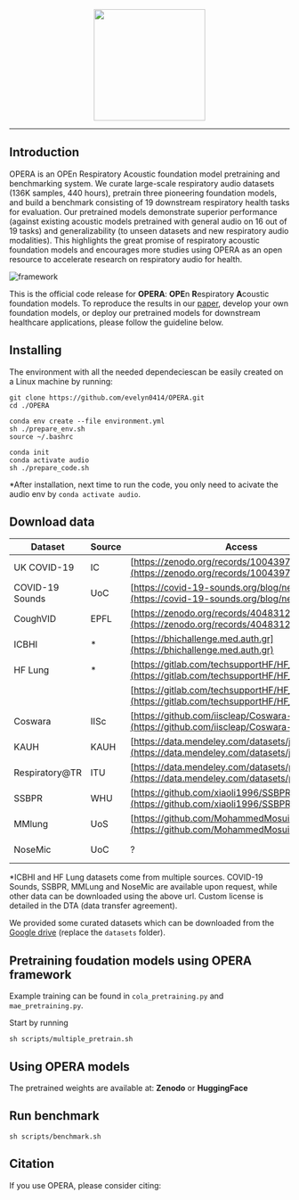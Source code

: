 <div align="center">
  <a href="https://github.com/evelyn0414/OPERA"> <img width="200px" height="200px" src="https://github.com/evelyn0414/OPERA/assets/61721952/6d17e3e7-5b3f-4e0b-991a-1cc02c5434dc"></a>
</div>


-----------------------------------------

## Introduction

OPERA is an OPEn Respiratory Acoustic foundation model pretraining and benchmarking system. We curate large-scale respiratory audio datasets (136K samples, 440 hours), pretrain three pioneering foundation models, and build a benchmark consisting of 19 downstream respiratory health tasks for evaluation. Our pretrained models demonstrate superior performance (against existing acoustic models pretrained with general audio on 16 out of 19 tasks) and generalizability (to unseen datasets and new respiratory audio modalities). This highlights the great promise of respiratory acoustic foundation models and encourages more studies using OPERA as an open resource to accelerate research on respiratory audio for health.

![framework](https://github.com/evelyn0414/OPERA/assets/61721952/30c6ed72-1720-4c2e-9351-79d48f03d3a4)


This is the official code release for **OPERA**: **OPE**n **R**espiratory **A**coustic foundation models. To reproduce the results in our [paper](), develop your own foundation models, or deploy our pretrained models for downstream healthcare applications, please follow the guideline below.


## Installing

The environment with all the needed dependeciescan be easily created on a Linux machine by running:
```
git clone https://github.com/evelyn0414/OPERA.git
cd ./OPERA

conda env create --file environment.yml
sh ./prepare_env.sh
source ~/.bashrc

conda init
conda activate audio
sh ./prepare_code.sh
```

*After installation, next time to run the code, you only need to acivate the audio env by `conda activate audio`.



## Download data

| Dataset                                  | Source | Access                                                       | License        |
| ---------------------------------------- | ------ | ------------------------------------------------------------ | -------------- |
| UK COVID-19      | IC     | [https://zenodo.org/records/10043978](https://zenodo.org/records/10043978) | OGL 3.0        |
| COVID-19 Sounds      | UoC    | [https://covid-19-sounds.org/blog/neurips_dataset](https://covid-19-sounds.org/blog/neurips_dataset) | Custom license |
| CoughVID      | EPFL   | [https://zenodo.org/records/4048312](https://zenodo.org/records/4048312) | CC BY 4.0      |
| ICBHI                | *      | [https://bhichallenge.med.auth.gr](https://bhichallenge.med.auth.gr) | CC0            |
| HF Lung    | *      | [https://gitlab.com/techsupportHF/HF_Lung_V1](https://gitlab.com/techsupportHF/HF_Lung_V1) | CC BY-NC 4.0   |
|                                          |        | [https://gitlab.com/techsupportHF/HF_Lung_V1_IP](https://gitlab.com/techsupportHF/HF_Lung_V1_IP) |                |
| Coswara   | IISc   | [https://github.com/iiscleap/Coswara-Data](https://github.com/iiscleap/Coswara-Data) | CC BY 4.0      |
| KAUH           | KAUH   | [https://data.mendeley.com/datasets/jwyy9np4gv/3](https://data.mendeley.com/datasets/jwyy9np4gv/3) | CC BY 4.0      |
| Respiratory@TR | ITU    | [https://data.mendeley.com/datasets/p9z4h98s6j/1](https://data.mendeley.com/datasets/p9z4h98s6j/1) | CC BY 4.0      |
| SSBPR              | WHU    | [https://github.com/xiaoli1996/SSBPR](https://github.com/xiaoli1996/SSBPR) | CC BY 4.0      |
| MMlung               | UoS    | [https://github.com/MohammedMosuily/mmlung](https://github.com/MohammedMosuily/mmlung) | Custom license |
| NoseMic      | UoC    | ?                                                            | Custom license |

*ICBHI and HF Lung datasets come from multiple sources. COVID-19 Sounds, SSBPR, MMLung and NoseMic are available upon request, while other data can be downloaded using the above url. Custom license is detailed in the DTA (data transfer agreement).

We provided some curated datasets which can be downloaded from the [Google drive]() (replace the `datasets` folder). 


## Pretraining foudation models using OPERA framework

Example training can be found in  `cola_pretraining.py` and `mae_pretraining.py`.

Start by running 

```
sh scripts/multiple_pretrain.sh
```

## Using OPERA models

The pretrained weights are available at:
__Zenodo__ or __HuggingFace__


## Run benchmark

 ```
sh scripts/benchmark.sh
```


## Citation

If you use OPERA, please consider citing:

```
```

